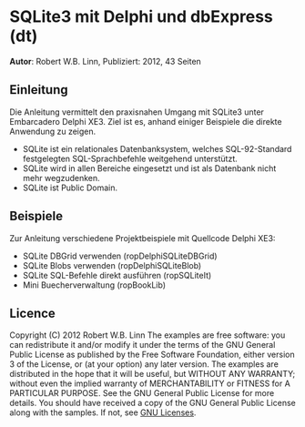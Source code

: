 # SQLite3 mit Delphi und dbExpress (dt)

__Autor__: Robert W.B. Linn, Publiziert: 2012, 43 Seiten

## Einleitung
Die Anleitung vermittelt den praxisnahen Umgang mit SQLite3 unter Embarcadero Delphi XE3. Ziel ist es, anhand einiger Beispiele die direkte Anwendung zu zeigen.
* SQLite ist ein relationales Datenbanksystem, welches SQL-92-Standard festgelegten SQL-Sprachbefehle weitgehend unterstützt.
* SQLite wird in allen Bereiche eingesetzt und ist als Datenbank nicht mehr wegzudenken.
* SQLite ist Public Domain. 

## Beispiele
Zur Anleitung verschiedene Projektbeispiele mit Quellcode Delphi XE3: 
* SQLite DBGrid verwenden (ropDelphiSQLiteDBGrid)
* SQLite Blobs verwenden (ropDelphiSQLiteBlob)
* SQLite SQL-Befehle direkt ausführen (ropSQLiteIt)
* Mini Buecherverwaltung (ropBookLib)

## Licence
Copyright (C) 2012  Robert W.B. Linn
The examples are free software: you can redistribute it and/or modify it under the terms of the GNU General Public License as published by the Free Software Foundation, either version 3 of the License, or (at your option) any later version.
The examples are distributed in the hope that it will be useful, but WITHOUT ANY WARRANTY; without even the implied warranty of
MERCHANTABILITY or FITNESS for A PARTICULAR PURPOSE.  See the GNU General Public License for more details.
You should have received a copy of the GNU General Public License along with the samples.
If not, see [GNU Licenses](http://www.gnu.org/licenses/).
